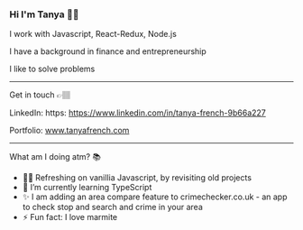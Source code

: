 ### Hi I'm Tanya 👋🏽

I work with Javascript, React-Redux, Node.js

I have a background in finance and entrepreneurship

I like to solve problems

---

Get in touch 👉🏽

LinkedIn: https: https://www.linkedin.com/in/tanya-french-9b66a227

Portfolio: www.tanyafrench.com

---

What am I doing atm? 📚

- 👍🏽 Refreshing on vanillia Javascript, by revisiting old projects
- 🌱 I’m currently learning TypeScript 
- ✨ I am adding an area compare feature to crimechecker.co.uk - an app to check stop and search and crime in your area
- ⚡  Fun fact: I love marmite


<!--
**Trenchwise/Trenchwise** is a ✨ _special_ ✨ repository because its `README.md` (this file) appears on your GitHub profile.


-->

